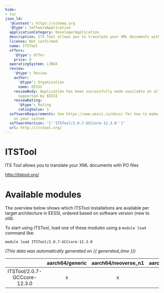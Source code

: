 ```yaml
---
hide:
- toc
json_ld:
  '@context': https://schema.org
  '@type': SoftwareApplication
  applicationCategory: DeveloperApplication
  description: ITS Tool allows you to translate your XML documents with PO files
  license: Not confirmed
  name: ITSTool
  offers:
    '@type': Offer
    price: 0
  operatingSystem: LINUX
  review:
    '@type': Review
    author:
      '@type': Organization
      name: EESSI
    reviewBody: Application has been successfully made available on all architectures
      supported by EESSI
    reviewRating:
      '@type': Rating
      ratingValue: 5
  softwareRequirements: See https://www.eessi.io/docs/ for how to make EESSI available
    on your system
  softwareVersion: '[''ITSTool/2.0.7-GCCcore-12.3.0'']'
  url: http://itstool.org/
---
```


ITSTool
=======


ITS Tool allows you to translate your XML documents with PO files

http://itstool.org/
# Available modules


The overview below shows which ITSTool installations are available per target architecture in EESSI, ordered based on software version (new to old).

To start using ITSTool, load one of these modules using a `module load` command like:

```shell
module load ITSTool/2.0.7-GCCcore-12.3.0
```

*(This data was automatically generated on {{ generated_time }})*  

| |aarch64/generic|aarch64/neoverse_n1|aarch64/neoverse_v1|aarch64/nvidia/grace|x86_64/generic|x86_64/amd/zen2|x86_64/amd/zen3|x86_64/amd/zen4|x86_64/intel/haswell|x86_64/intel/sapphirerapids|x86_64/intel/skylake_avx512|
| :---: | :---: | :---: | :---: | :---: | :---: | :---: | :---: | :---: | :---: | :---: | :---: |
|ITSTool/2.0.7-GCCcore-12.3.0|x|x|x|x|x|x|x|x|x|x|x|
